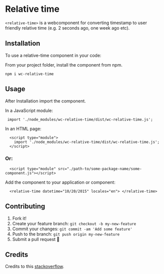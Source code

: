 # Relative time
`<relative-time>` is a webcomponent for converting timestamp to user friendly relative time (e.g. 2 seconds ago, one week ago etc). 

## Installation

To use a relative-time component in your code:


 From your project folder, install the component from npm.

    npm i wc-relative-time


## Usage

    
 After Installation import the component.

   In a JavaScript module:
   
     import './node_modules/wc-relative-time/dist/wc-relative-time.js';
   
   In an HTML page:
   
      <script type="module">
        import './node_modules/wc-relative-time/dist/wc-relative-time.js';     
      </script>
      
   ### Or:

      <script type="module" src="./path-to/some-package-name/some-component.js"></script>
      
      
  Add the component to your application or component:
 

      <relative-time datetime="10/20/2015" locales="en"> </relative-time>
  




## Contributing

1. Fork it!
2. Create your feature branch: `git checkout -b my-new-feature`
3. Commit your changes: `git commit -am 'Add some feature'`
4. Push to the branch: `git push origin my-new-feature`
5. Submit a pull request 🚀

## Credits

 Credits to this [stackoverflow](https://stackoverflow.com/questions/6108819/javascript-timestamp-to-relative-time).
